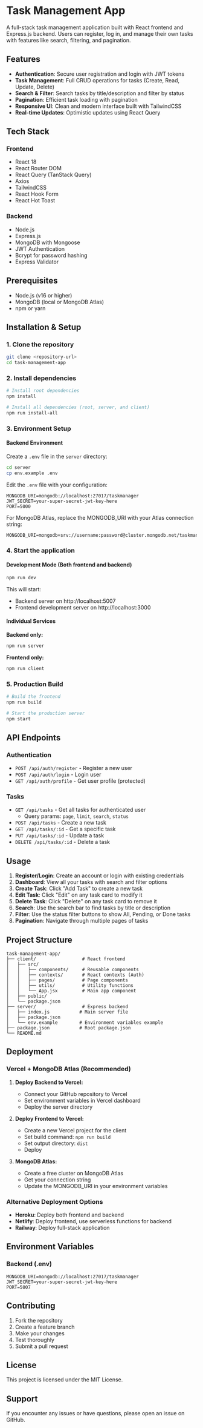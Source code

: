 # Task Management App

A full-stack task management application built with React frontend and Express.js backend. Users can register, log in, and manage their own tasks with features like search, filtering, and pagination.

## Features

- **Authentication**: Secure user registration and login with JWT tokens
- **Task Management**: Full CRUD operations for tasks (Create, Read, Update, Delete)
- **Search & Filter**: Search tasks by title/description and filter by status
- **Pagination**: Efficient task loading with pagination
- **Responsive UI**: Clean and modern interface built with TailwindCSS
- **Real-time Updates**: Optimistic updates using React Query

## Tech Stack

### Frontend
- React 18
- React Router DOM
- React Query (TanStack Query)
- Axios
- TailwindCSS
- React Hook Form
- React Hot Toast

### Backend
- Node.js
- Express.js
- MongoDB with Mongoose
- JWT Authentication
- Bcrypt for password hashing
- Express Validator

## Prerequisites

- Node.js (v16 or higher)
- MongoDB (local or MongoDB Atlas)
- npm or yarn

## Installation & Setup

### 1. Clone the repository
```bash
git clone <repository-url>
cd task-management-app
```

### 2. Install dependencies
```bash
# Install root dependencies
npm install

# Install all dependencies (root, server, and client)
npm run install-all
```

### 3. Environment Setup

#### Backend Environment
Create a `.env` file in the `server` directory:
```bash
cd server
cp env.example .env
```

Edit the `.env` file with your configuration:
```env
MONGODB_URI=mongodb://localhost:27017/taskmanager
JWT_SECRET=your-super-secret-jwt-key-here
PORT=5000
```

For MongoDB Atlas, replace the MONGODB_URI with your Atlas connection string:
```env
MONGODB_URI=mongodb+srv://username:password@cluster.mongodb.net/taskmanager
```

### 4. Start the application

#### Development Mode (Both frontend and backend)
```bash
npm run dev
```

This will start:
- Backend server on http://localhost:5007
- Frontend development server on http://localhost:3000

#### Individual Services

**Backend only:**
```bash
npm run server
```

**Frontend only:**
```bash
npm run client
```

### 5. Production Build
```bash
# Build the frontend
npm run build

# Start the production server
npm start
```

## API Endpoints

### Authentication
- `POST /api/auth/register` - Register a new user
- `POST /api/auth/login` - Login user
- `GET /api/auth/profile` - Get user profile (protected)

### Tasks
- `GET /api/tasks` - Get all tasks for authenticated user
  - Query params: `page`, `limit`, `search`, `status`
- `POST /api/tasks` - Create a new task
- `GET /api/tasks/:id` - Get a specific task
- `PUT /api/tasks/:id` - Update a task
- `DELETE /api/tasks/:id` - Delete a task

## Usage

1. **Register/Login**: Create an account or login with existing credentials
2. **Dashboard**: View all your tasks with search and filter options
3. **Create Task**: Click "Add Task" to create a new task
4. **Edit Task**: Click "Edit" on any task card to modify it
5. **Delete Task**: Click "Delete" on any task card to remove it
6. **Search**: Use the search bar to find tasks by title or description
7. **Filter**: Use the status filter buttons to show All, Pending, or Done tasks
8. **Pagination**: Navigate through multiple pages of tasks

## Project Structure

```
task-management-app/
├── client/                 # React frontend
│   ├── src/
│   │   ├── components/     # Reusable components
│   │   ├── contexts/       # React contexts (Auth)
│   │   ├── pages/          # Page components
│   │   ├── utils/          # Utility functions
│   │   └── App.jsx         # Main app component
│   ├── public/
│   └── package.json
├── server/                 # Express backend
│   ├── index.js           # Main server file
│   ├── package.json
│   └── env.example        # Environment variables example
├── package.json           # Root package.json
└── README.md
```

## Deployment

### Vercel + MongoDB Atlas (Recommended)

1. **Deploy Backend to Vercel:**
   - Connect your GitHub repository to Vercel
   - Set environment variables in Vercel dashboard
   - Deploy the server directory

2. **Deploy Frontend to Vercel:**
   - Create a new Vercel project for the client
   - Set build command: `npm run build`
   - Set output directory: `dist`
   - Deploy

3. **MongoDB Atlas:**
   - Create a free cluster on MongoDB Atlas
   - Get your connection string
   - Update the MONGODB_URI in your environment variables

### Alternative Deployment Options

- **Heroku**: Deploy both frontend and backend
- **Netlify**: Deploy frontend, use serverless functions for backend
- **Railway**: Deploy full-stack application

## Environment Variables

### Backend (.env)
```env
MONGODB_URI=mongodb://localhost:27017/taskmanager
JWT_SECRET=your-super-secret-jwt-key-here
PORT=5007
```

## Contributing

1. Fork the repository
2. Create a feature branch
3. Make your changes
4. Test thoroughly
5. Submit a pull request

## License

This project is licensed under the MIT License.

## Support

If you encounter any issues or have questions, please open an issue on GitHub.
